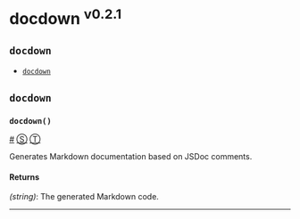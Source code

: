# docdown <sup>v0.2.1</sup>

<!-- div class="toc-container" -->

<!-- div -->

## `docdown`
* <a href="#docdown">`docdown`</a>

<!-- /div -->

<!-- /div -->

<!-- div class="doc-container" -->

<!-- div -->

## `docdown`

<!-- div -->

### <a id="docdown"></a>`docdown()`
<a href="#docdown">#</a> [&#x24C8;](https://github.com/jdalton/docdown/tree/0.2.1/index.js#L20 "View in source") [&#x24C9;][1]

Generates Markdown documentation based on JSDoc comments.

#### Returns
*(string)*:  The generated Markdown code.

* * *

<!-- /div -->

<!-- /div -->

<!-- /div -->

 [1]: #docdown "Jump back to the TOC."
